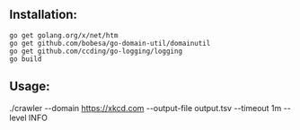 ## Installation:
```
go get golang.org/x/net/htm
go get github.com/bobesa/go-domain-util/domainutil
go get github.com/ccding/go-logging/logging
go build
```

## Usage:
./crawler --domain https://xkcd.com --output-file output.tsv --timeout 1m --level INFO 
